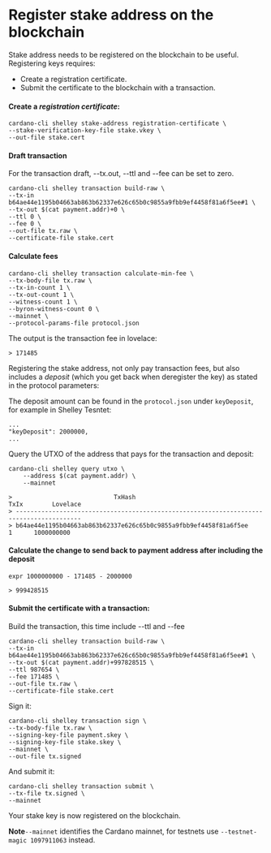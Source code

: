 # Register stake address on the blockchain

Stake address needs to be registered on the blockchain to be useful. Registering keys requires:

* Create a registration certificate.
* Submit the certificate to the blockchain with a transaction.

#### Create a _registration certificate_:

    cardano-cli shelley stake-address registration-certificate \
    --stake-verification-key-file stake.vkey \
    --out-file stake.cert

#### Draft transaction

For the transaction draft, --tx.out, --ttl and --fee can be set to zero.

    cardano-cli shelley transaction build-raw \
    --tx-in b64ae44e1195b04663ab863b62337e626c65b0c9855a9fbb9ef4458f81a6f5ee#1 \
    --tx-out $(cat payment.addr)+0 \
    --ttl 0 \
    --fee 0 \
    --out-file tx.raw \
    --certificate-file stake.cert

#### Calculate fees

    cardano-cli shelley transaction calculate-min-fee \
    --tx-body-file tx.raw \
    --tx-in-count 1 \
    --tx-out-count 1 \
    --witness-count 1 \
    --byron-witness-count 0 \
    --mainnet \
    --protocol-params-file protocol.json

The output is the transaction fee in lovelace:

    > 171485

Registering the stake address, not only pay transaction fees, but also includes a _deposit_ (which you get back when deregister the key) as stated in the protocol parameters:

The deposit amount can be found in the `protocol.json` under `keyDeposit`, for example in Shelley Tesntet:

    ...
    "keyDeposit": 2000000,
    ...

Query the UTXO of the address that pays for the transaction and deposit:

    cardano-cli shelley query utxo \
        --address $(cat payment.addr) \
        --mainnet

    >                            TxHash                                 TxIx        Lovelace
    > ----------------------------------------------------------------------------------------
    > b64ae44e1195b04663ab863b62337e626c65b0c9855a9fbb9ef4458f81a6f5ee     1      1000000000

#### Calculate the change to send back to payment address after including the deposit

    expr 1000000000 - 171485 - 2000000

    > 999428515

#### Submit the certificate with a transaction:

Build the transaction, this time include  --ttl and --fee  

    cardano-cli shelley transaction build-raw \
    --tx-in b64ae44e1195b04663ab863b62337e626c65b0c9855a9fbb9ef4458f81a6f5ee#1 \
    --tx-out $(cat payment.addr)+997828515 \
    --ttl 987654 \
    --fee 171485 \
    --out-file tx.raw \
    --certificate-file stake.cert

Sign it:

    cardano-cli shelley transaction sign \
    --tx-body-file tx.raw \
    --signing-key-file payment.skey \
    --signing-key-file stake.skey \
    --mainnet \
    --out-file tx.signed

And submit it:

    cardano-cli shelley transaction submit \
    --tx-file tx.signed \
    --mainnet

Your stake key is now registered on the blockchain.

**Note**`--mainnet` identifies the Cardano mainnet, for testnets use `--testnet-magic 1097911063` instead.
